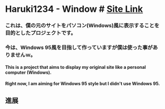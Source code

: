 # Haruki1234 - Window # [**Site Link**](https://haruki1234.github.io/window/)

### これは、僕の元のサイトをパソコン(Windows)風に表示することを目的としたプロジェクトです。  
### 今は、Windows 95風を目指して作っていますが僕は使った事がありませんｗ。

#### This is a project that aims to display my original site like a personal computer (Windows).  
#### Right now, I am aiming for Windows 95 style but I didn't use Windows 95.

## 進展
